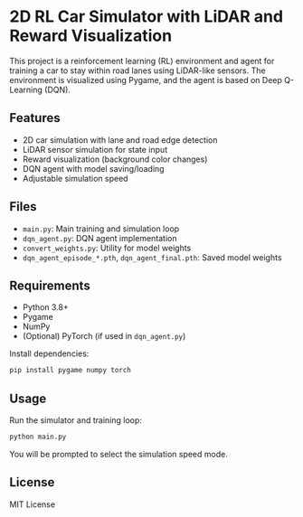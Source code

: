 # 2D RL Car Simulator with LiDAR and Reward Visualization

This project is a reinforcement learning (RL) environment and agent for training a car to stay within road lanes using LiDAR-like sensors. The environment is visualized using Pygame, and the agent is based on Deep Q-Learning (DQN).

## Features
- 2D car simulation with lane and road edge detection
- LiDAR sensor simulation for state input
- Reward visualization (background color changes)
- DQN agent with model saving/loading
- Adjustable simulation speed

## Files
- `main.py`: Main training and simulation loop
- `dqn_agent.py`: DQN agent implementation
- `convert_weights.py`: Utility for model weights
- `dqn_agent_episode_*.pth`, `dqn_agent_final.pth`: Saved model weights

## Requirements
- Python 3.8+
- Pygame
- NumPy
- (Optional) PyTorch (if used in `dqn_agent.py`)

Install dependencies:
```bash
pip install pygame numpy torch
```

## Usage
Run the simulator and training loop:
```bash
python main.py
```

You will be prompted to select the simulation speed mode.

## License
MIT License
